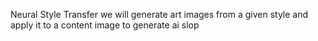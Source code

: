 Neural Style Transfer
we will generate art images from a given style and apply it to a content image to generate ai slop
